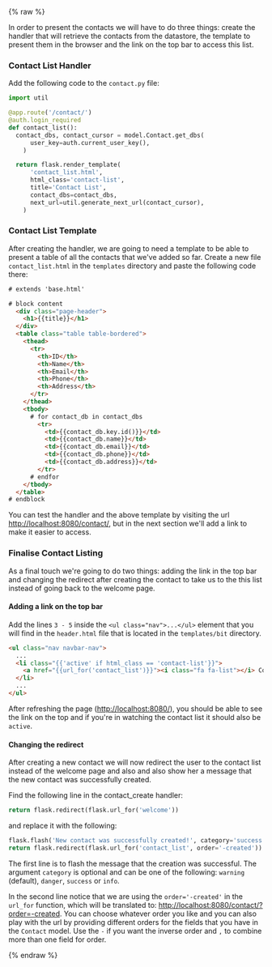 {% raw %}

In order to present the contacts we will have to do three things: create the
handler that will retrieve the contacts from the datastore, the template to
present them in the browser and the link on the top bar to access this list.


### Contact List Handler

Add the following code to the `contact.py` file:

```python
import util

@app.route('/contact/')
@auth.login_required
def contact_list():
  contact_dbs, contact_cursor = model.Contact.get_dbs(
      user_key=auth.current_user_key(),
    )

  return flask.render_template(
      'contact_list.html',
      html_class='contact-list',
      title='Contact List',
      contact_dbs=contact_dbs,
      next_url=util.generate_next_url(contact_cursor),
    )
```

### Contact List Template

After creating the handler, we are going to need a template to be able to
present a table of all the contacts that we've added so far. Create a new file
`contact_list.html` in the `templates` directory
and paste the following code there:

```html
# extends 'base.html'

# block content
  <div class="page-header">
    <h1>{{title}}</h1>
  </div>
  <table class="table table-bordered">
    <thead>
      <tr>
        <th>ID</th>
        <th>Name</th>
        <th>Email</th>
        <th>Phone</th>
        <th>Address</th>
      </tr>
    </thead>
    <tbody>
      # for contact_db in contact_dbs
        <tr>
          <td>{{contact_db.key.id()}}</td>
          <td>{{contact_db.name}}</td>
          <td>{{contact_db.email}}</td>
          <td>{{contact_db.phone}}</td>
          <td>{{contact_db.address}}</td>
        </tr>
      # endfor
    </tbody>
  </table>
# endblock
```

You can test the handler and the above template by visiting the url
[http://localhost:8080/contact/](http://localhost:8080/contact/),
but in the next section we'll add a link to make it easier to access.


### Finalise Contact Listing

As a final touch we're going to do two things: adding the link in the top bar
and changing the redirect after creating the contact to take us to the this
list instead of going back to the welcome page.


#### Adding a link on the top bar

Add the lines `3 - 5` inside the `<ul class="nav">...</ul>` element that you will find in the
`header.html` file that is located in the
`templates/bit` directory.

```html
<ul class="nav navbar-nav">
  ...
  <li class="{{'active' if html_class == 'contact-list'}}">
    <a href="{{url_for('contact_list')}}"><i class="fa fa-list"></i> Contact List</a>
  </li>
  ...
</ul>
```

After refreshing the page ([http://localhost:8080/](http://localhost:8080/)),
you should be able to see the link on the top and if you're in watching the
contact list it should also be `active`.

#### Changing the redirect

After creating a new contact we will now redirect the user to the contact
list instead of the welcome page and also and also show her a message that
the new contact was successfully created.

Find the following line in the contact_create handler:

```python
return flask.redirect(flask.url_for('welcome'))
```

and replace it with the following:

```python
flask.flash('New contact was successfully created!', category='success')
return flask.redirect(flask.url_for('contact_list', order='-created'))
```

The first line is to flash the message that the creation was successful.
The argument `category` is optional and can be one of the
following: `warning` (default), `danger`,
`success` or `info`.

In the second line notice that we are using the `order='-created'`
in the `url_for` function, which will be translated to:
[http://localhost:8080/contact/?order=-created](http://localhost:8080/contact/?order=-created).
You can choose whatever order you like and you can also play with the url
by providing different orders for the fields that you have in the
`Contact` model. Use the `-` if you want the inverse
order and `,` to combine more than one field for order.

{% endraw %}
